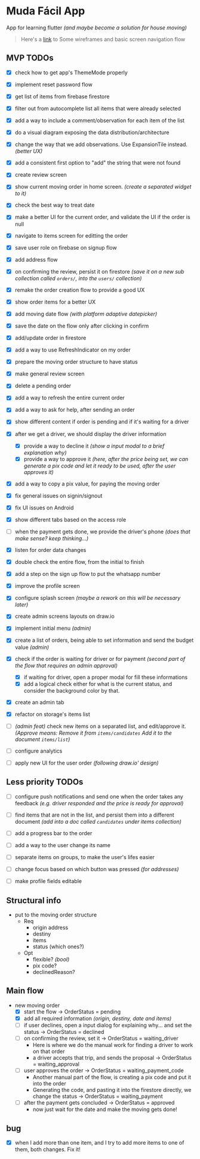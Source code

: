 # Muda Fácil App

App for learning flutter _(and maybe become a solution for house moving)_

> Here's a [link](https://app.diagrams.net/#G1ddqhjFzTeCn-ubGbUCgLDcDuqTYL2Z4N) to Some wireframes and basic screen navigation flow

## MVP TODOs

- [x] check how to get app's ThemeMode properly
- [x] implement reset password flow
- [x] get list of items from firebase firestore
- [x] filter out from autocomplete list all items that were already selected
- [x] add a way to include a comment/observation for each item of the list
- [x] do a visual diagram exposing the data distribution/architecture
- [x] change the way that we add observations. Use ExpansionTile instead. _(better UX)_
- [x] add a consistent first option to "add" the string that were not found
- [x] create review screen
- [x] show current moving order in home screen. _(create a separated widget to it)_
- [x] check the best way to treat date
- [x] make a better UI for the current order, and validate the UI if the order is null
- [x] navigate to items screen for editting the order
- [x] save user role on firebase on signup flow
- [x] add address flow
- [x] on confirming the review, persist it on firestore _(save it on a new sub collection called `orders/`, into the `users/` collection)_
- [x] remake the order creation flow to provide a good UX
- [x] show order items for a better UX
- [x] add moving date flow _(with platform adaptive datepicker)_
- [x] save the date on the flow only after clicking in confirm
- [x] add/update order in firestore
- [x] add a way to use RefreshIndicator on my order
- [x] prepare the moving order structure to have status
- [x] make general review screen
- [x] delete a pending order
- [x] add a way to refresh the entire current order
- [x] add a way to ask for help, after sending an order
- [x] show different content if order is pending and if it's waiting for a driver
- [x] after we get a driver, we should display the driver information
  - [x] provide a way to decline it _(show a input modal to a brief explanation why)_
  - [x] provide a way to approve it _(here, after the price being set, we can generate a pix code and let it ready to be used, after the user approves it)_
- [x] add a way to copy a pix value, for paying the moving order
- [x] fix general issues on signin/signout
- [x] fix UI issues on Android
- [x] show different tabs based on the access role
- [ ] when the payment gets done, we provide the driver's phone _(does that make sense? keep thinking...)_
- [x] listen for order data changes
- [x] double check the entire flow, from the initial to finish
- [x] add a step on the sign up flow to put the whatsapp number
- [x] improve the profile screen
- [x] configure splash screen _(maybe a rework on this will be necessary later)_
- [x] create admin screens layouts on draw.io
- [x] implement initial menu _(admin)_
- [x] create a list of orders, being able to set information and send the budget value _(admin)_
- [x] check if the order is waiting for driver or for payment _(second part of the flow that requires an admin approval)_

  - [x] if waiting for driver, open a proper modal for fill these informations
  - [x] add a logical check either for what is the current status, and consider the background color by that.

- [x] create an admin tab

- [x] refactor on storage's items list

- [ ] _(admin feat)_ check new items on a separated list, and edit/approve it. _(Approve means: Remove it from `items/candidates` Add it to the document `items/list`)_

- [ ] configure analytics

- [ ] apply new UI for the user order _(following draw.io' design)_

## Less priority TODOs

- [ ] configure push notifications and send one when the order takes any feedback _(e.g. driver responded and the price is ready for approval)_

- [ ] find items that are not in the list, and persist them into a different document _(add into a doc called `candidates` under items collection)_

- [ ] add a progress bar to the order

- [ ] add a way to the user change its name

- [ ] separate items on groups, to make the user's lifes easier

- [ ] change focus based on which button was pressed _(for addresses)_

- [ ] make profile fields editable

## Structural info

- put to the moving order structure
  - Req
    - origin address
    - destiny
    - items
    - status (which ones?)
  - Opt
    - flexible? _(bool)_
    - pix code?
    - declinedReason?

## Main flow

- new moving order
  - [x] start the flow -> OrderStatus = pending
  - [x] add all required information _(origin, destiny, date and items)_
  - [ ] if user declines, open a input dialog for explaining why... and set the status -> OrderStatus = declined
  - [ ] on confirming the review, set it -> OrderStatus = waiting_driver
    - Here is where we do the manual work for finding a driver to work on that order
    - a driver accepts that trip, and sends the proposal -> OrderStatus = waiting_approval
  - [ ] user approves the order -> OrderStatus = waiting_payment_code
    - Another manual part of the flow, is creating a pix code and put it into the order
    - Generating the code, and pasting it into the firestore directly, we change the status -> OrderStatus = waiting_payment
  - [ ] after the payment gets concluded -> OrderStatus = approved
    - now just wait for the date and make the moving gets done!

## bug

- [x] when I add more than one item, and I try to add more items to one of them, both changes. Fix it!
